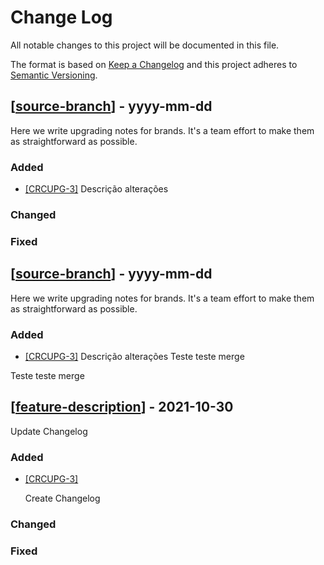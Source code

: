 # Change Log
All notable changes to this project will be documented in this file.
 
The format is based on [Keep a Changelog](http://keepachangelog.com/)
and this project adheres to [Semantic Versioning](http://semver.org/).

## [<a href="link merge">source-branch</a>] - yyyy-mm-dd
 
Here we write upgrading notes for brands. It's a team effort to make them as
straightforward as possible.
 
### Added
- <a href="link historia">[CRCUPG-3]</a>
  Descrição alterações
  
 
### Changed

### Fixed
## [<a href="link merge">source-branch</a>] - yyyy-mm-dd
 
Here we write upgrading notes for brands. It's a team effort to make them as
straightforward as possible.
 
### Added
- <a href="link historia">[CRCUPG-3]</a>
  Descrição alterações
  Teste teste merge

Teste teste merge



## [<a href="link merge">feature-description</a>] - 2021-10-30
 
Update Changelog
 
### Added
- <a href="link historia">[CRCUPG-3]</a>
  Create Changelog
  
 
### Changed

### Fixed


